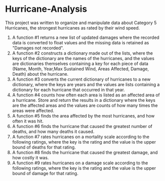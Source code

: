 # Hurricane-Analysis
This project was written to organize and manipulate data about Category 5 Hurricanes, the strongest hurricanes as rated by their wind speed. 
1. A function #1 returns a new list of updated damages where the recorded data is converted to float values and the missing data is retained as "Damages not recorded".
2. A function #2 constructs a dictionary made out of the lists, where the keys of the dictionary are the names of the hurricanes, and the values are dictionaries themselves containing a key for each piece of data (Name, Month, Year,Max Sustained Wind, Areas Affected, Damage, Death) about the hurricane.
3. A function #3 converts the current dictionary of hurricanes to a new dictionary, where the keys are years and the values are lists containing a dictionary for each hurricane that occurred in that year.
4. A function #4 counts how often each area is listed as an affected area of a hurricane. Store and return the results in a dictionary where the keys are the affected areas and the values are counts of how many times the areas were affected.
5. A function #5 finds the area affected by the most hurricanes, and how often it was hit.
6. A function #6 finds the hurricane that caused the greatest number of deaths, and how many deaths it caused.
7. A function #7 rates hurricanes on a mortality scale according to the following ratings, where the key is the rating and the value is the upper bound of deaths for that rating.
8. A function #8 finds the hurricane that caused the greatest damage, and how costly it was.
9. A function #9 rates hurricanes on a damage scale according to the following ratings, where the key is the rating and the value is the upper bound of damage for that rating.
